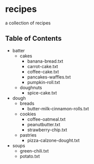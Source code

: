 # recipes
a collection of recipes

## Table of Contents
* batter
  * cakes
    * banana-bread.txt
    * carrot-cake.txt
    * coffee-cake.txt
    * pancakes-waffles.txt
    * pumpkin-roll.txt
  * doughnuts
    * spice-cake.txt
* dough
  * breads
    * butter-milk-cinnamon-rolls.txt
  * cookies
    * coffee-oatmeal.txt
    * peanutbutter.txt
    * strawberry-chip.txt
  * pastries
    * pizza-calzone-dought.txt
* soups
  * green-chili.txt
  * potato.txt
